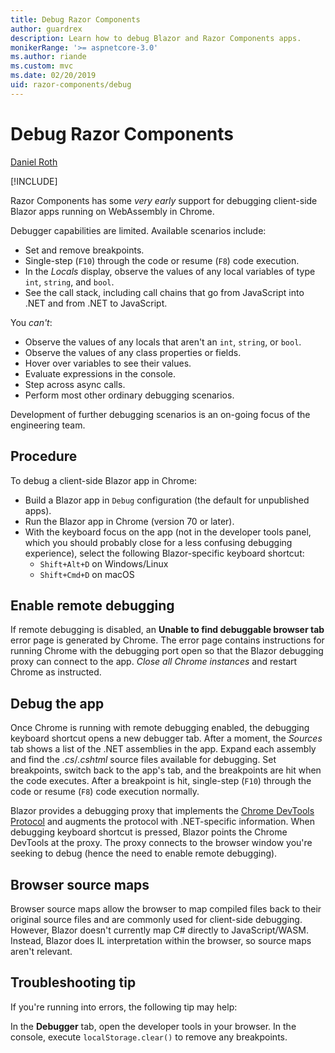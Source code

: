```yaml
---
title: Debug Razor Components
author: guardrex
description: Learn how to debug Blazor and Razor Components apps.
monikerRange: '>= aspnetcore-3.0'
ms.author: riande
ms.custom: mvc
ms.date: 02/20/2019
uid: razor-components/debug
---
```

# Debug Razor Components

[Daniel Roth](https://github.com/danroth27)

[!INCLUDE[](~/includes/razor-components-preview-notice.md)]

Razor Components has some *very early* support for debugging client-side Blazor apps running on WebAssembly in Chrome.

Debugger capabilities are limited. Available scenarios include:

* Set and remove breakpoints.
* Single-step (`F10`) through the code or resume (`F8`) code execution.
* In the *Locals* display, observe the values of any local variables of type `int`, `string`, and `bool`.
* See the call stack, including call chains that go from JavaScript into .NET and from .NET to JavaScript.

You *can't*:

* Observe the values of any locals that aren't an `int`, `string`, or `bool`.
* Observe the values of any class properties or fields.
* Hover over variables to see their values.
* Evaluate expressions in the console.
* Step across async calls.
* Perform most other ordinary debugging scenarios.

Development of further debugging scenarios is an on-going focus of the engineering team.

## Procedure

To debug a client-side Blazor app in Chrome:

* Build a Blazor app in `Debug` configuration (the default for unpublished apps).
* Run the Blazor app in Chrome (version 70 or later).
* With the keyboard focus on the app (not in the developer tools panel, which you should probably close for a less confusing debugging experience), select the following Blazor-specific keyboard shortcut:
  * `Shift+Alt+D` on Windows/Linux
  * `Shift+Cmd+D` on macOS

## Enable remote debugging

If remote debugging is disabled, an **Unable to find debuggable browser tab** error page is generated by Chrome. The error page contains instructions for running Chrome with the debugging port open so that the Blazor debugging proxy can connect to the app. *Close all Chrome instances* and restart Chrome as instructed.

## Debug the app

Once Chrome is running with remote debugging enabled, the debugging keyboard shortcut opens a new debugger tab. After a moment, the *Sources* tab shows a list of the .NET assemblies in the app. Expand each assembly and find the *.cs*/*.cshtml* source files available for debugging. Set breakpoints, switch back to the app's tab, and the breakpoints are hit when the code executes. After a breakpoint is hit, single-step (`F10`) through the code or resume (`F8`) code execution normally.

Blazor provides a debugging proxy that implements the [Chrome DevTools Protocol](https://chromedevtools.github.io/devtools-protocol/) and augments the protocol with .NET-specific information. When debugging keyboard shortcut is pressed, Blazor points the Chrome DevTools at the proxy. The proxy connects to the browser window you're seeking to debug (hence the need to enable remote debugging).

## Browser source maps

Browser source maps allow the browser to map compiled files back to their original source files and are commonly used for client-side debugging. However, Blazor doesn't currently map C# directly to JavaScript/WASM. Instead, Blazor does IL interpretation within the browser, so source maps aren't relevant.

## Troubleshooting tip

If you're running into errors, the following tip may help:

In the **Debugger** tab, open the developer tools in your browser. In the console, execute `localStorage.clear()` to remove any breakpoints.
